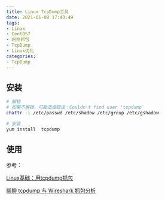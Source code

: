 ```yaml
---
title: Linux TcpDump工具
date: 2021-01-08 17:40:49
tags:
- Linux
- CentOS7
- 网络抓包
- TcpDump
- Linux优化
categories:
- TcpDump
---
```


## 安装

```sh
# 解锁
# 如果不解锁，可能造成错误：Couldn't find user 'tcpdump'
chattr -i /etc/passwd /etc/shadow /etc/group /etc/gshadow

# 安装
yum install  tcpdump
```

## 使用


















参考：

[Linux基础：用tcpdump抓包](https://www.cnblogs.com/chyingp/p/linux-command-tcpdump.html)

[聊聊 tcpdump 与 Wireshark 抓包分析](https://www.jianshu.com/p/8d9accf1d2f1)
